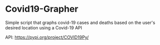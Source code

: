 # Covid19-Grapher
Simple script that graphs covid-19 cases and deaths based on the user's desired location using a Covid-19 API


API: https://pypi.org/project/COVID19Py/
